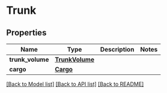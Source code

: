 # Trunk

## Properties
Name | Type | Description | Notes
------------ | ------------- | ------------- | -------------
**trunk_volume** | [**TrunkVolume**](TrunkVolume.md) |  | 
**cargo** | [**Cargo**](Cargo.md) |  | 

[[Back to Model list]](../README.md#documentation-for-models) [[Back to API list]](../README.md#documentation-for-api-endpoints) [[Back to README]](../README.md)


